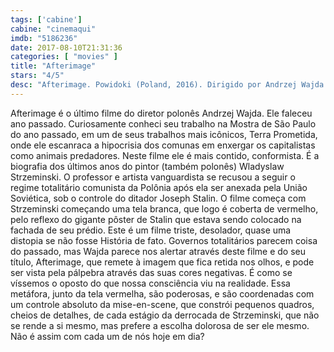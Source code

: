 ```yaml
---
tags: ['cabine']
cabine: "cinemaqui"
imdb: "5186236"
date: 2017-08-10T21:31:36
categories: [ "movies" ]
title: "Afterimage"
stars: "4/5"
desc: "Afterimage. Powidoki (Poland, 2016). Dirigido por Andrzej Wajda. Escrito por Andrzej Wajda, Andrzej Mularczyk. Com Boguslaw Linda (Wladyslaw Strzeminski), Aleksandra Justa (Katarzyna Kobro), Bronislawa Zamachowska (Nika Strzeminska), Zofia Wichlacz (Hania), Krzysztof Pieczynski (Julian Przybos), Mariusz Bonaszewski (Madejski), Szymon Bobrowski (Wlodzimierz Sokorski), Aleksander Fabisiak (Rajner), Paulina Galazka (Wasinska)."
---
```

Afterimage é o último filme do diretor polonês Andrzej Wajda. Ele faleceu ano passado. Curiosamente conheci seu trabalho na Mostra de São Paulo do ano passado, em um de seus trabalhos mais icônicos, Terra Prometida, onde ele escanraca a hipocrisia dos comunas em enxergar os capitalistas como animais predadores. Neste filme ele é mais contido, conformista. É a biografia dos últimos anos do pintor (também polonês) Wladyslaw Strzeminski. O professor e artista vanguardista se recusou a seguir o regime totalitário comunista da Polônia após ela ser anexada pela União Soviética, sob o controle do ditador Joseph Stalin. O filme começa com Strzeminski começando uma tela branca, que logo é coberta de vermelho, pelo reflexo do gigante pôster de Stalin que estava sendo colocado na fachada de seu prédio. Este é um filme triste, desolador, quase uma distopia se não fosse História de fato. Governos totalitários parecem coisa do passado, mas Wajda parece nos alertar através deste filme e do seu título, Afterimage, que remete à imagem que fica retida nos olhos, e pode ser vista pela pálpebra através das suas cores negativas. É como se víssemos o oposto do que nossa consciência viu na realidade. Essa metáfora, junto da tela vermelha, são poderosas, e são coordenadas com um controle absoluto da mise-en-scene, que constrói pequenos quadros, cheios de detalhes, de cada estágio da derrocada de Strzeminski, que não se rende a si mesmo, mas prefere a escolha dolorosa de ser ele mesmo. Não é assim com cada um de nós hoje em dia?
